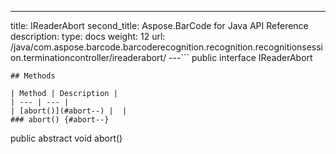 ---
title: IReaderAbort
second_title: Aspose.BarCode for Java API Reference
description: 
type: docs
weight: 12
url: /java/com.aspose.barcode.barcoderecognition.recognition.recognitionsession.terminationcontroller/ireaderabort/
---```
public interface IReaderAbort
```
## Methods

| Method | Description |
| --- | --- |
| [abort()](#abort--) |  |
### abort() {#abort--}
```
public abstract void abort()
```





